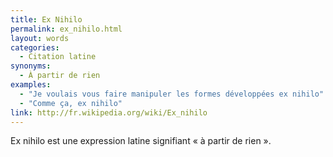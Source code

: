 ```yaml
---
title: Ex Nihilo
permalink: ex_nihilo.html
layout: words
categories:
  - Citation latine
synonyms:
  - À partir de rien
examples:
  - "Je voulais vous faire manipuler les formes développées ex nihilo"
  - "Comme ça, ex nihilo"
link: http://fr.wikipedia.org/wiki/Ex_nihilo
---
```


Ex nihilo est une expression latine signifiant « à partir de rien ».
